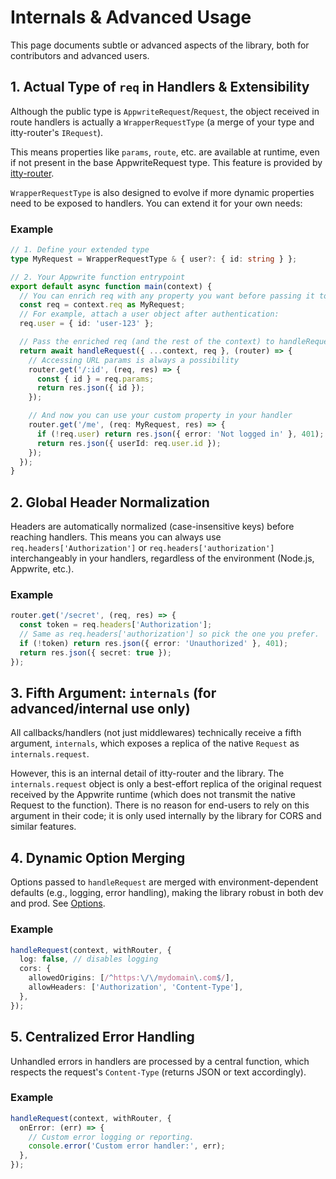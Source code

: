 # Internals & Advanced Usage

This page documents subtle or advanced aspects of the library, both for contributors and advanced users.

## 1. Actual Type of `req` in Handlers & Extensibility

Although the public type is `AppwriteRequest`/`Request`, the object received in route handlers is actually a `WrapperRequestType` (a merge of your type and itty-router's `IRequest`).

This means properties like `params`, `route`, etc. are available at runtime, even if not present in the base AppwriteRequest type. This feature is provided by [itty-router](https://itty.dev/itty-router/getting-started).

`WrapperRequestType` is also designed to evolve if more dynamic properties need to be exposed to handlers. You can extend it for your own needs:

### Example

```ts
// 1. Define your extended type
type MyRequest = WrapperRequestType & { user?: { id: string } };

// 2. Your Appwrite function entrypoint
export default async function main(context) {
  // You can enrich req with any property you want before passing it to handleRequest
  const req = context.req as MyRequest;
  // For example, attach a user object after authentication:
  req.user = { id: 'user-123' };

  // Pass the enriched req (and the rest of the context) to handleRequest
  return await handleRequest({ ...context, req }, (router) => {
    // Accessing URL params is always a possibility
    router.get('/:id', (req, res) => {
      const { id } = req.params;
      return res.json({ id });
    });

    // And now you can use your custom property in your handler
    router.get('/me', (req: MyRequest, res) => {
      if (!req.user) return res.json({ error: 'Not logged in' }, 401);
      return res.json({ userId: req.user.id });
    });
  });
}
```

## 2. Global Header Normalization

Headers are automatically normalized (case-insensitive keys) before reaching handlers. This means you can always use `req.headers['Authorization']` or `req.headers['authorization']` interchangeably in your handlers, regardless of the environment (Node.js, Appwrite, etc.).

### Example

```ts
router.get('/secret', (req, res) => {
  const token = req.headers['Authorization'];
  // Same as req.headers['authorization'] so pick the one you prefer.
  if (!token) return res.json({ error: 'Unauthorized' }, 401);
  return res.json({ secret: true });
});
```

## 3. Fifth Argument: `internals` (for advanced/internal use only)

All callbacks/handlers (not just middlewares) technically receive a fifth argument, `internals`, which exposes a replica of the native `Request` as `internals.request`.

However, this is an internal detail of itty-router and the library. The `internals.request` object is only a best-effort replica of the original request received by the Appwrite runtime (which does not transmit the native Request to the function). There is no reason for end-users to rely on this argument in their code; it is only used internally by the library for CORS and similar features.

## 4. Dynamic Option Merging

Options passed to `handleRequest` are merged with environment-dependent defaults (e.g., logging, error handling), making the library robust in both dev and prod. See [Options](../usage/handleRequest.md#options).

### Example

```ts
handleRequest(context, withRouter, {
  log: false, // disables logging
  cors: {
    allowedOrigins: [/^https:\/\/mydomain\.com$/],
    allowHeaders: ['Authorization', 'Content-Type'],
  },
});
```

## 5. Centralized Error Handling

Unhandled errors in handlers are processed by a central function, which respects the request's `Content-Type` (returns JSON or text accordingly).

### Example

```ts
handleRequest(context, withRouter, {
  onError: (err) => {
    // Custom error logging or reporting.
    console.error('Custom error handler:', err);
  },
});
```
